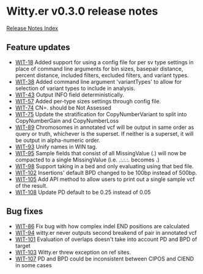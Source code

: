 # Witty.er v0.3.0 release notes
[Release Notes Index](README.md)

## Feature updates
- [WIT-18](https://jira.illumina.com/browse/WIT-18) Added support for using a config file for per sv type settings in place of command line arguments for bin sizes, basepair distance, percent distance, included filters, excluded filters, and variant types.
- [WIT-38](https://jira.illumina.com/browse/WIT-38) Added command line argument 'variantTypes' to allow for selection of variant types to include in analysis.
- [WIT-43](https://jira.illumina.com/browse/WIT-43) Output INFO field deterministically.
- [WIT-57](https://jira.illumina.com/browse/WIT-57) Added per-type sizes settings through config file.
- [WIT-74](https://jira.illumina.com/browse/WIT-74) CN=. should be Not Assessed
- [WIT-75](https://jira.illumina.com/browse/WIT-75) Update the stratification for CopyNumberVariant to split into CopyNumberGain and CopyNumberLoss
- [WIT-89](https://jira.illumina.com/browse/WIT-89) Chromosomes in annotated vcf will be output in same order as query or truth, whichever is the superset.  If neither is a superset, it will be output in alpha-numeric order.
- [WIT-93](https://jira.illumina.com/browse/WIT-93) Unify names in WIN tag.
- [WIT-95](https://jira.illumina.com/browse/WIT-95) Sample fields that consist of all MissingValue (.) will now be compacted to a single MissingValue (i.e. .:.:.:. becomes .)
- [WIT-98](https://jira.illumina.com/browse/WIT-98) Support taking in a bed and only evaluating using that bed file.
- [WIT-102](https://jira.illumina.com/browse/WIT-102) Insertions' default BPD changed to be 100bp instead of 500bp.
- [WIT-105](https://jira.illumina.com/browse/WIT-105) Add API method to allow users to print out a single sample vcf of the result.
- [WIT-108](https://jira.illumina.com/browse/WIT-108) Update PD default to be 0.25 instead of 0.05


## Bug fixes
- [WIT-86](https://jira.illumina.com/browse/WIT-86) Fix bug with how complex indel END positions are calculated
- [WIT-94](https://jira.illumina.com/browse/WIT-94) witty.er never outputs second breakend of pair in annotated vcf
- [WIT-101](https://jira.illumina.com/browse/WIT-101) Evaluation of overlaps doesn't take into account PD and BPD of target
- [WIT-103](https://jira.illumina.com/browse/WIT-103) Witty.er threw exception on ref sites.
- [WIT-107](https://jira.illumina.com/browse/WIT-107) PD and BPD could be inconsistent between CIPOS and CIEND in some cases
